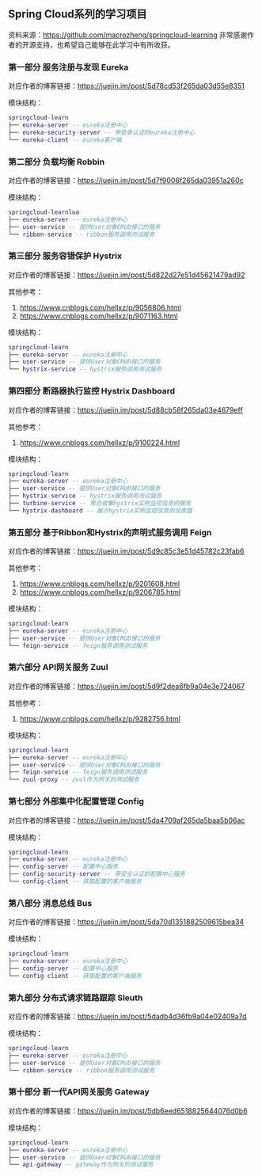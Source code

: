 ## Spring Cloud系列的学习项目
资料来源：https://github.com/macrozheng/springcloud-learning
非常感谢作者的开源支持，也希望自己能够在此学习中有所收获。

### 第一部分 服务注册与发现 Eureka
对应作者的博客链接：https://juejin.im/post/5d78cd53f265da03d55e8351

模块结构：
```lua
springcloud-learn
├── eureka-server -- eureka注册中心
├── eureka-security-server -- 带登录认证的eureka注册中心
└── eureka-client -- eureka客户端
```

### 第二部分 负载均衡 Robbin
对应作者的博客链接：https://juejin.im/post/5d7f9006f265da03951a260c

模块结构：
```lua
springcloud-learnlua
├── eureka-server -- eureka注册中心
├── user-service -- 提供User对象CRUD接口的服务
└── ribbon-service -- ribbon服务调用测试服务
```

### 第三部分 服务容错保护 Hystrix
对应作者的博客链接：https://juejin.im/post/5d822d27e51d45621479ad92

其他参考：
1. https://www.cnblogs.com/hellxz/p/9056806.html
2. https://www.cnblogs.com/hellxz/p/9071163.html

模块结构：
```lua
springcloud-learn
├── eureka-server -- eureka注册中心
├── user-service -- 提供User对象CRUD接口的服务
└── hystrix-service -- hystrix服务调用测试服务
```

### 第四部分 断路器执行监控 Hystrix Dashboard
对应作者的博客链接：https://juejin.im/post/5d88cb58f265da03e4679eff

其他参考：
1. https://www.cnblogs.com/hellxz/p/9100224.html

模块结构：
```lua
springcloud-learn
├── eureka-server -- eureka注册中心
├── user-service -- 提供User对象CRUD接口的服务
├── hystrix-service -- hystrix服务调用测试服务
├── turbine-service -- 聚合收集hystrix实例监控信息的服务
└── hystrix-dashboard -- 展示hystrix实例监控信息的仪表盘
```

### 第五部分 基于Ribbon和Hystrix的声明式服务调用 Feign
对应作者的博客链接：https://juejin.im/post/5d9c85c3e51d45782c23fab6

其他参考：
1. https://www.cnblogs.com/hellxz/p/9201608.html
2. https://www.cnblogs.com/hellxz/p/9206785.html

模块结构：
```lua
springcloud-learn
├── eureka-server -- eureka注册中心
├── user-service -- 提供User对象CRUD接口的服务
└── feign-service -- feign服务调用测试服务
```

### 第六部分 API网关服务 Zuul
对应作者的博客链接：https://juejin.im/post/5d9f2dea6fb9a04e3e724067

其他参考：
1. https://www.cnblogs.com/hellxz/p/9282756.html

模块结构：
```lua
springcloud-learn
├── eureka-server -- eureka注册中心
├── user-service -- 提供User对象CRUD接口的服务
├── feign-service -- feign服务调用测试服务
└── zuul-proxy -- zuul作为网关的测试服务
```

### 第七部分 外部集中化配置管理 Config
对应作者的博客链接：https://juejin.im/post/5da4709af265da5baa5b06ac

模块结构：
```lua
springcloud-learn
├── eureka-server -- eureka注册中心
├── config-server -- 配置中心服务
├── config-security-server -- 带安全认证的配置中心服务
└── config-client -- 获取配置的客户端服务
```

### 第八部分 消息总线 Bus
对应作者的博客链接：https://juejin.im/post/5da70d1351882509615bea34

模块结构：
```lua
springcloud-learn
├── eureka-server -- eureka注册中心
├── config-server -- 配置中心服务
└── config-client -- 获取配置的客户端服务
```

### 第九部分 分布式请求链路跟踪 Sleuth
对应作者的博客链接：https://juejin.im/post/5dadb4d36fb9a04e02409a7d

模块结构：
```lua
springcloud-learn
├── eureka-server -- eureka注册中心
├── user-service -- 提供User对象CRUD接口的服务
└── ribbon-service -- ribbon服务调用测试服务
```

### 第十部分 新一代API网关服务 Gateway
对应作者的博客链接：https://juejin.im/post/5db6eed6518825644076d0b6

模块结构：
```lua
springcloud-learn
├── eureka-server -- eureka注册中心
├── user-service -- 提供User对象CRUD接口的服务
└── api-gateway -- gateway作为网关的测试服务
```
